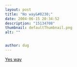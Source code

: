```yaml
---
layout: post
title: "No way&#8230;"
date: 2004-06-15 20:34:52
description: "15134708"
thumbnail: defaultThumbnail.png
alt: ""


author: dug
---
```


<p><a href="http://www.obsessedwithwrestling.com/index.html">Yes way</a></p>
